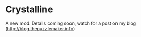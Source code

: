 # Crystalline
A new mod. Details coming soon, watch for a post on my blog (http://blog.thepuzzlemaker.info)
